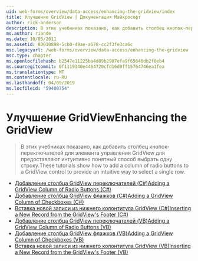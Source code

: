 ```yaml
---
uid: web-forms/overview/data-access/enhancing-the-gridview/index
title: Улучшение GridView | Документация Майкрософт
author: rick-anderson
description: В этих учебниках показано, как добавить столбец кнопок-переключателей для элемента управления GridView для предоставляют интуитивно понятный способ выбрать одну строку.
ms.author: riande
ms.date: 10/05/2011
ms.assetid: 80010898-5cb0-49ae-a678-cc2f3fe3ca6c
msc.legacyurl: /web-forms/overview/data-access/enhancing-the-gridview
msc.type: chapter
ms.openlocfilehash: b2547e11225ba4d89b2907efa9f65646db2f0eb4
ms.sourcegitcommit: 0f1119340e4464720cfd16d0ff15764746ea1fea
ms.translationtype: MT
ms.contentlocale: ru-RU
ms.lasthandoff: 04/09/2019
ms.locfileid: "59400754"
---
```

# <a name="enhancing-the-gridview"></a><span data-ttu-id="81b9d-103">Улучшение GridView</span><span class="sxs-lookup"><span data-stu-id="81b9d-103">Enhancing the GridView</span></span>

> <span data-ttu-id="81b9d-104">В этих учебниках показано, как добавить столбец кнопок-переключателей для элемента управления GridView для предоставляют интуитивно понятный способ выбрать одну строку.</span><span class="sxs-lookup"><span data-stu-id="81b9d-104">These tutorials show how to add a column of radio buttons to a GridView control to provide an intuitive way to select a single row.</span></span>


- [<span data-ttu-id="81b9d-105">Добавление столбца GridView переключателей (C#)</span><span class="sxs-lookup"><span data-stu-id="81b9d-105">Adding a GridView Column of Radio Buttons (C#)</span></span>](adding-a-gridview-column-of-radio-buttons-cs.md)
- [<span data-ttu-id="81b9d-106">Добавление столбца GridView флажков (C#)</span><span class="sxs-lookup"><span data-stu-id="81b9d-106">Adding a GridView Column of Checkboxes (C#)</span></span>](adding-a-gridview-column-of-checkboxes-cs.md)
- [<span data-ttu-id="81b9d-107">Вставка новой записи из нижнего колонтитула GridView (C#)</span><span class="sxs-lookup"><span data-stu-id="81b9d-107">Inserting a New Record from the GridView's Footer (C#)</span></span>](inserting-a-new-record-from-the-gridview-s-footer-cs.md)
- [<span data-ttu-id="81b9d-108">Добавление столбца GridView переключателей (VB)</span><span class="sxs-lookup"><span data-stu-id="81b9d-108">Adding a GridView Column of Radio Buttons (VB)</span></span>](adding-a-gridview-column-of-radio-buttons-vb.md)
- [<span data-ttu-id="81b9d-109">Добавление столбца GridView флажков (VB)</span><span class="sxs-lookup"><span data-stu-id="81b9d-109">Adding a GridView Column of Checkboxes (VB)</span></span>](adding-a-gridview-column-of-checkboxes-vb.md)
- [<span data-ttu-id="81b9d-110">Вставка новой записи из нижнего колонтитула GridView (VB)</span><span class="sxs-lookup"><span data-stu-id="81b9d-110">Inserting a New Record from the GridView's Footer (VB)</span></span>](inserting-a-new-record-from-the-gridview-s-footer-vb.md)
